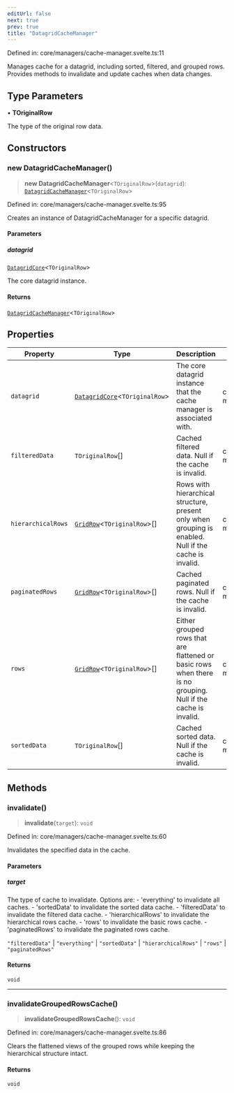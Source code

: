 ```yaml
---
editUrl: false
next: true
prev: true
title: "DatagridCacheManager"
---
```


Defined in: core/managers/cache-manager.svelte.ts:11

Manages cache for a datagrid, including sorted, filtered, and grouped rows.
Provides methods to invalidate and update caches when data changes.

## Type Parameters

• **TOriginalRow**

The type of the original row data.

## Constructors

### new DatagridCacheManager()

> **new DatagridCacheManager**\<`TOriginalRow`\>(`datagrid`): [`DatagridCacheManager`](/api/classes/datagridcachemanager/)\<`TOriginalRow`\>

Defined in: core/managers/cache-manager.svelte.ts:95

Creates an instance of DatagridCacheManager for a specific datagrid.

#### Parameters

##### datagrid

[`DatagridCore`](/api/classes/datagridcore/)\<`TOriginalRow`\>

The core datagrid instance.

#### Returns

[`DatagridCacheManager`](/api/classes/datagridcachemanager/)\<`TOriginalRow`\>

## Properties

| Property | Type | Description | Defined in |
| ------ | ------ | ------ | ------ |
| <a id="datagrid-1"></a> `datagrid` | [`DatagridCore`](/api/classes/datagridcore/)\<`TOriginalRow`\> | The core datagrid instance that the cache manager is associated with. | core/managers/cache-manager.svelte.ts:16 |
| <a id="filtereddata"></a> `filteredData` | `TOriginalRow`[] | Cached filtered data. Null if the cache is invalid. | core/managers/cache-manager.svelte.ts:28 |
| <a id="hierarchicalrows"></a> `hierarchicalRows` | [`GridRow`](/api/type-aliases/gridrow/)\<`TOriginalRow`\>[] | Rows with hierarchical structure, present only when grouping is enabled. Null if the cache is invalid. | core/managers/cache-manager.svelte.ts:48 |
| <a id="paginatedrows"></a> `paginatedRows` | [`GridRow`](/api/type-aliases/gridrow/)\<`TOriginalRow`\>[] | Cached paginated rows. Null if the cache is invalid. | core/managers/cache-manager.svelte.ts:34 |
| <a id="rows"></a> `rows` | [`GridRow`](/api/type-aliases/gridrow/)\<`TOriginalRow`\>[] | Either grouped rows that are flattened or basic rows when there is no grouping. Null if the cache is invalid. | core/managers/cache-manager.svelte.ts:41 |
| <a id="sorteddata"></a> `sortedData` | `TOriginalRow`[] | Cached sorted data. Null if the cache is invalid. | core/managers/cache-manager.svelte.ts:22 |

## Methods

### invalidate()

> **invalidate**(`target`): `void`

Defined in: core/managers/cache-manager.svelte.ts:60

Invalidates the specified data in the cache.

#### Parameters

##### target

The type of cache to invalidate. Options are:
              - 'everything' to invalidate all caches.
              - 'sortedData' to invalidate the sorted data cache.
              - 'filteredData' to invalidate the filtered data cache.
              - 'hierarchicalRows' to invalidate the hierarchical rows cache.
              - 'rows' to invalidate the basic rows cache.
              - 'paginatedRows' to invalidate the paginated rows cache.

`"filteredData"` | `"everything"` | `"sortedData"` | `"hierarchicalRows"` | `"rows"` | `"paginatedRows"`

#### Returns

`void`

***

### invalidateGroupedRowsCache()

> **invalidateGroupedRowsCache**(): `void`

Defined in: core/managers/cache-manager.svelte.ts:86

Clears the flattened views of the grouped rows while keeping the hierarchical structure intact.

#### Returns

`void`
